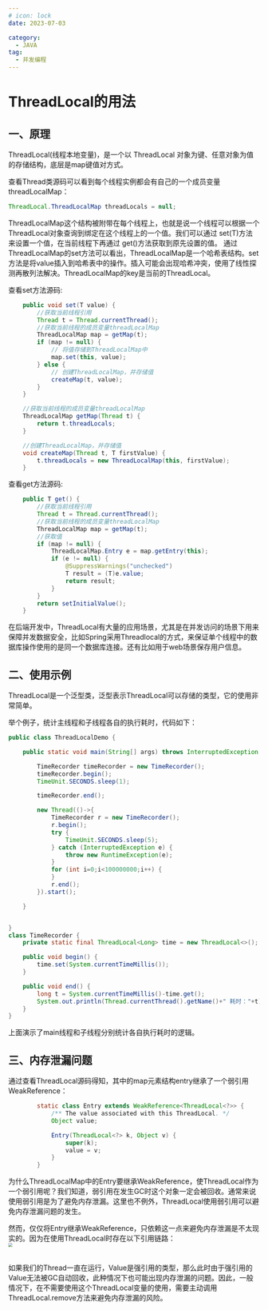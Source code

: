 ```yaml
---
# icon: lock
date: 2023-07-03

category:
  - JAVA
tag:
  - 并发编程
---
```

# ThreadLocal的用法
## 一、原理
ThreadLocal(线程本地变量)，是一个以 ThreadLocal 对象为键、任意对象为值的存储结构，底层是map键值对方式。  

查看Thread类源码可以看到每个线程实例都会有自己的一个成员变量threadLocalMap：   
```java
ThreadLocal.ThreadLocalMap threadLocals = null;
```

ThreadLocalMap这个结构被附带在每个线程上，也就是说一个线程可以根据一个ThreadLocal对象查询到绑定在这个线程上的一个值。我们可以通过 set(T)方法来设置一个值，在当前线程下再通过 get()方法获取到原先设置的值。  通过ThreadLocalMap的set方法可以看出，ThreadLocalMap是一个哈希表结构。set方法是将value插入到哈希表中的操作。插入可能会出现哈希冲突，使用了线性探测再散列法解决。ThreadLocalMap的key是当前的ThreadLocal。  

查看set方法源码:
```java
    public void set(T value) {
        //获取当前线程引用
        Thread t = Thread.currentThread();
        //获取当前线程的成员变量threadLocalMap
        ThreadLocalMap map = getMap(t);
        if (map != null) {
            // 将值存储到ThreadLocalMap中
            map.set(this, value);
        } else {
            // 创建ThreadLocalMap，并存储值
            createMap(t, value);
        }
    }

    //获取当前线程的成员变量threadLocalMap
    ThreadLocalMap getMap(Thread t) {
        return t.threadLocals;
    }

    //创建ThreadLocalMap，并存储值
    void createMap(Thread t, T firstValue) {
        t.threadLocals = new ThreadLocalMap(this, firstValue);
    }


```

查看get方法源码:
```java
    public T get() {
        //获取当前线程引用
        Thread t = Thread.currentThread();
        //获取当前线程的成员变量threadLocalMap
        ThreadLocalMap map = getMap(t);
        //获取值
        if (map != null) {
            ThreadLocalMap.Entry e = map.getEntry(this);
            if (e != null) {
                @SuppressWarnings("unchecked")
                T result = (T)e.value;
                return result;
            }
        }
        return setInitialValue();
    }
```

在后端开发中，ThreadLocal有大量的应用场景，尤其是在并发访问的场景下用来保障并发数据安全，比如Spring采用Threadlocal的方式，来保证单个线程中的数据库操作使用的是同一个数据库连接。还有比如用于web场景保存用户信息。  

## 二、使用示例
ThreadLocal是一个泛型类，泛型表示ThreadLocal可以存储的类型，它的使用非常简单。  

举个例子，统计主线程和子线程各自的执行耗时，代码如下：  
```java
public class ThreadLocalDemo {

    public static void main(String[] args) throws InterruptedException {

        TimeRecorder timeRecorder = new TimeRecorder();
        timeRecorder.begin();
        TimeUnit.SECONDS.sleep(1);

        timeRecorder.end();

        new Thread(()->{
            TimeRecorder r = new TimeRecorder();
            r.begin();
            try {
                TimeUnit.SECONDS.sleep(5);
            } catch (InterruptedException e) {
                throw new RuntimeException(e);
            }
            for (int i=0;i<100000000;i++) {
            }
            r.end();
        }).start();

    }


}
class TimeRecorder {
    private static final ThreadLocal<Long> time = new ThreadLocal<>();

    public void begin() {
        time.set(System.currentTimeMillis());
    }

    public void end() {
        long t = System.currentTimeMillis()-time.get();
        System.out.println(Thread.currentThread().getName()+" 耗时："+t);
    }
}
```

上面演示了main线程和子线程分别统计各自执行耗时的逻辑。


## 三、内存泄漏问题  
通过查看ThreadLocal源码得知，其中的map元素结构entry继承了一个弱引用WeakReference：
```java
        static class Entry extends WeakReference<ThreadLocal<?>> {
            /** The value associated with this ThreadLocal. */
            Object value;

            Entry(ThreadLocal<?> k, Object v) {
                super(k);
                value = v;
            }
        }
```

为什么ThreadLocalMap中的Entry要继承WeakReference，使ThreadLocal作为一个弱引用呢？我们知道，弱引用在发生GC时这个对象一定会被回收。通常来说使用弱引用是为了避免内存泄漏。这里也不例外，ThreadLocal使用弱引用可以避免内存泄漏问题的发生。

然而，仅仅将Entry继承WeakReference，只依赖这一点来避免内存泄漏是不太现实的。因为在使用ThreadLocal时存在以下引用链路：
<img src="http://cdn.gydblog.com/images/java/concurrent/threadlocal-1.png"  style="zoom: 50%;margin:0 auto;display:block"/><br/>

如果我们的Thread一直在运行，Value是强引用的类型，那么此时由于强引用的Value无法被GC自动回收，此种情况下也可能出现内存泄漏的问题。因此，一般情况下，在不需要使用这个ThreadLocal变量的使用，需要主动调用ThreadLocal.remove方法来避免内存泄漏的风险。
